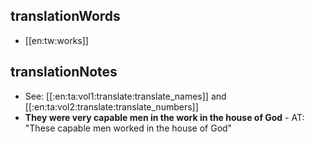 ## translationWords

* [[en:tw:works]]

## translationNotes

* See: [[:en:ta:vol1:translate:translate_names]] and [[:en:ta:vol2:translate:translate_numbers]]
* **They were very capable men in the work in the house of God** - AT: "These capable men worked in the house of God"
